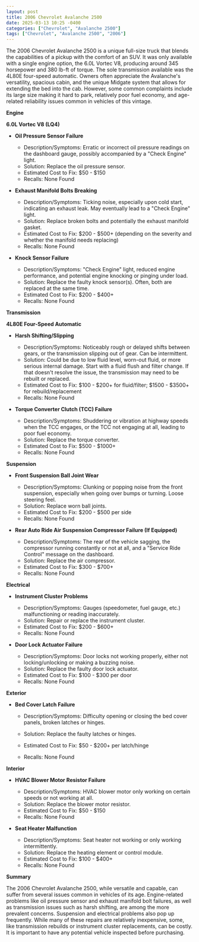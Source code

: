 ```yaml
---
layout: post
title: 2006 Chevrolet Avalanche 2500
date: 2025-03-13 10:25 -0400
categories: ["Chevrolet", "Avalanche 2500"]
tags: ["Chevrolet", "Avalanche 2500", "2006"]
---
```

The 2006 Chevrolet Avalanche 2500 is a unique full-size truck that blends the capabilities of a pickup with the comfort of an SUV. It was only available with a single engine option, the 6.0L Vortec V8, producing around 345 horsepower and 380 lb-ft of torque. The sole transmission available was the 4L80E four-speed automatic. Owners often appreciate the Avalanche's versatility, spacious cabin, and the unique Midgate system that allows for extending the bed into the cab. However, some common complaints include its large size making it hard to park, relatively poor fuel economy, and age-related reliability issues common in vehicles of this vintage.

**Engine**

**6.0L Vortec V8 (LQ4)**

* **Oil Pressure Sensor Failure**
    * Description/Symptoms: Erratic or incorrect oil pressure readings on the dashboard gauge, possibly accompanied by a "Check Engine" light.
    * Solution: Replace the oil pressure sensor.
    * Estimated Cost to Fix: $50 - $150
    * Recalls: None Found

* **Exhaust Manifold Bolts Breaking**
    * Description/Symptoms: Ticking noise, especially upon cold start, indicating an exhaust leak. May eventually lead to a "Check Engine" light.
    * Solution: Replace broken bolts and potentially the exhaust manifold gasket.
    * Estimated Cost to Fix: $200 - $500+ (depending on the severity and whether the manifold needs replacing)
    * Recalls: None Found

* **Knock Sensor Failure**
    * Description/Symptoms: "Check Engine" light, reduced engine performance, and potential engine knocking or pinging under load.
    * Solution: Replace the faulty knock sensor(s). Often, both are replaced at the same time.
    * Estimated Cost to Fix: $200 - $400+
    * Recalls: None Found

**Transmission**

**4L80E Four-Speed Automatic**

* **Harsh Shifting/Slipping**
    * Description/Symptoms: Noticeably rough or delayed shifts between gears, or the transmission slipping out of gear. Can be intermittent.
    * Solution: Could be due to low fluid level, worn-out fluid, or more serious internal damage. Start with a fluid flush and filter change. If that doesn't resolve the issue, the transmission may need to be rebuilt or replaced.
    * Estimated Cost to Fix: $100 - $200+ for fluid/filter; $1500 - $3500+ for rebuild/replacement
    * Recalls: None Found

* **Torque Converter Clutch (TCC) Failure**
    * Description/Symptoms: Shuddering or vibration at highway speeds when the TCC engages, or the TCC not engaging at all, leading to poor fuel economy.
    * Solution: Replace the torque converter.
    * Estimated Cost to Fix: $500 - $1000+
    * Recalls: None Found

**Suspension**

* **Front Suspension Ball Joint Wear**
    * Description/Symptoms: Clunking or popping noise from the front suspension, especially when going over bumps or turning. Loose steering feel.
    * Solution: Replace worn ball joints.
    * Estimated Cost to Fix: $200 - $500 per side
    * Recalls: None Found

* **Rear Auto Ride Air Suspension Compressor Failure (If Equipped)**
    * Description/Symptoms: The rear of the vehicle sagging, the compressor running constantly or not at all, and a "Service Ride Control" message on the dashboard.
    * Solution: Replace the air compressor.
    * Estimated Cost to Fix: $300 - $700+
    * Recalls: None Found

**Electrical**

* **Instrument Cluster Problems**
    * Description/Symptoms: Gauges (speedometer, fuel gauge, etc.) malfunctioning or reading inaccurately.
    * Solution: Repair or replace the instrument cluster.
    * Estimated Cost to Fix: $200 - $600+
    * Recalls: None Found

* **Door Lock Actuator Failure**
    * Description/Symptoms: Door locks not working properly, either not locking/unlocking or making a buzzing noise.
    * Solution: Replace the faulty door lock actuator.
    * Estimated Cost to Fix: $100 - $300 per door
    * Recalls: None Found

**Exterior**

* **Bed Cover Latch Failure**
    * Description/Symptoms: Difficulty opening or closing the bed cover panels, broken latches or hinges.
    * Solution: Replace the faulty latches or hinges.
    * Estimated Cost to Fix: $50 - $200+ per latch/hinge

    * Recalls: None Found

**Interior**

* **HVAC Blower Motor Resistor Failure**
    * Description/Symptoms: HVAC blower motor only working on certain speeds or not working at all.
    * Solution: Replace the blower motor resistor.
    * Estimated Cost to Fix: $50 - $150
    * Recalls: None Found

* **Seat Heater Malfunction**
    * Description/Symptoms: Seat heater not working or only working intermittently.
    * Solution: Replace the heating element or control module.
    * Estimated Cost to Fix: $100 - $400+
    * Recalls: None Found

**Summary**

The 2006 Chevrolet Avalanche 2500, while versatile and capable, can suffer from several issues common in vehicles of its age. Engine-related problems like oil pressure sensor and exhaust manifold bolt failures, as well as transmission issues such as harsh shifting, are among the more prevalent concerns. Suspension and electrical problems also pop up frequently. While many of these repairs are relatively inexpensive, some, like transmission rebuilds or instrument cluster replacements, can be costly. It is important to have any potential vehicle inspected before purchasing.

